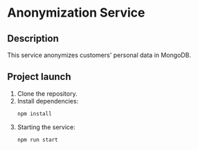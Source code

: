 # Anonymization Service

## Description

This service anonymizes customers' personal data in MongoDB.

## Project launch

1. Clone the repository.
2. Install dependencies:
   ```bash
   npm install
3. Starting the service:
   ```bash
   npm run start
